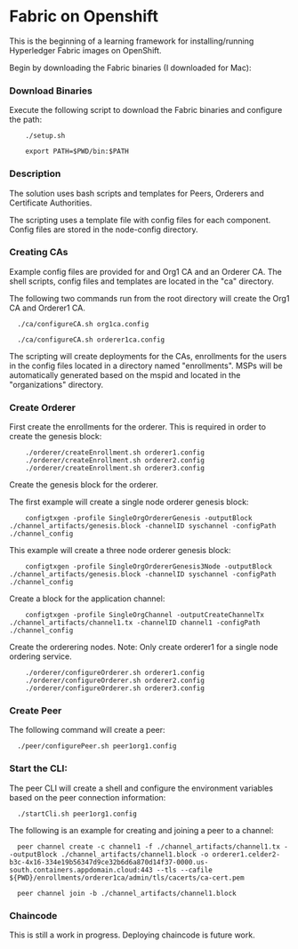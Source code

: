 # Fabric on Openshift


This is the beginning of a learning framework for installing/running Hyperledger Fabric images on OpenShift.


Begin by downloading the Fabric binaries (I downloaded for Mac):

### Download Binaries

Execute the following script to download the Fabric binaries and configure the path:

```
    ./setup.sh

    export PATH=$PWD/bin:$PATH
```


### Description

The solution uses bash scripts and templates for Peers, Orderers and Certificate Authorities.

The scripting uses a template file with config files for each component.  Config files are stored in the node-config directory.


### Creating CAs

Example config files are provided for and Org1 CA and an Orderer CA.  The shell scripts, config files and templates are located in the "ca" directory.

The following two commands run from the root directory will create the Org1 CA and Orderer1 CA.

```
  ./ca/configureCA.sh org1ca.config

  ./ca/configureCA.sh orderer1ca.config
```

The scripting will create deployments for the CAs, enrollments for the users in the config files located in a directory named "enrollments".  MSPs will be automatically generated based on the mspid and located in the "organizations" directory.


### Create Orderer


First create the enrollments for the orderer.  This is required in order to create the genesis block:

```
    ./orderer/createEnrollment.sh orderer1.config
    ./orderer/createEnrollment.sh orderer2.config
    ./orderer/createEnrollment.sh orderer3.config
```

Create the genesis block for the orderer.

The first example will create a single node orderer genesis block:

```
    configtxgen -profile SingleOrgOrdererGenesis -outputBlock ./channel_artifacts/genesis.block -channelID syschannel -configPath ./channel_config
```

This example will create a three node orderer genesis block:

```
    configtxgen -profile SingleOrgOrdererGenesis3Node -outputBlock ./channel_artifacts/genesis.block -channelID syschannel -configPath ./channel_config
```

Create a block for the application channel:

```
    configtxgen -profile SingleOrgChannel -outputCreateChannelTx ./channel_artifacts/channel1.tx -channelID channel1 -configPath ./channel_config
```

Create the orderering nodes.  Note:  Only create orderer1 for a single node ordering service.

```
    ./orderer/configureOrderer.sh orderer1.config
    ./orderer/configureOrderer.sh orderer2.config
    ./orderer/configureOrderer.sh orderer3.config
```

### Create Peer

The following command will create a peer:

```
  ./peer/configurePeer.sh peer1org1.config
```

### Start the CLI:

The peer CLI will create a shell and configure the environment variables based on the peer connection information:

```
  ./startCli.sh peer1org1.config
```

The following is an example for creating and joining a peer to a channel:

```
  peer channel create -c channel1 -f ./channel_artifacts/channel1.tx --outputBlock ./channel_artifacts/channel1.block -o orderer1.celder2-b3c-4x16-334e19b56347d9ce32b6d6a870d14f37-0000.us-south.containers.appdomain.cloud:443 --tls --cafile ${PWD}/enrollments/orderer1ca/admin/tls/cacerts/ca-cert.pem

  peer channel join -b ./channel_artifacts/channel1.block
```

### Chaincode

This is still a work in progress.  Deploying chaincode is future work.
